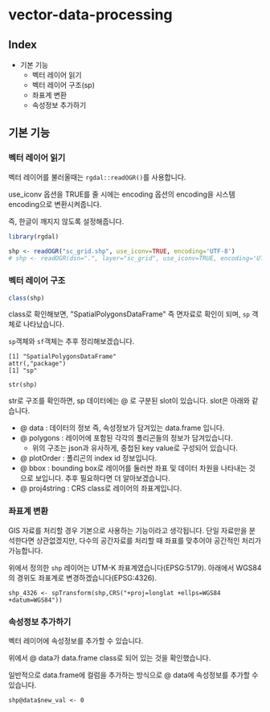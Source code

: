 
# vector-data-processing

## Index
- 기본 기능
    - 벡터 레이어 읽기
    - 벡터 레이어 구조(sp)
    - 좌표계 변환
    - 속성정보 추가하기

## 기본 기능

### 벡터 레이어 읽기

벡터 레이어를 불러올때는 `rgdal::readOGR()`를 사용합니다.

use_iconv 옵션을 TRUE를 줄 시에는 encoding 옵션의 encoding을 시스템 encoding으로 변환시켜줍니다. 

즉, 한글이 깨지지 않도록 설정해줍니다.

```R
library(rgdal)

shp <- readOGR("sc_grid.shp", use_iconv=TRUE, encoding='UTF-8')
# shp <- readOGR(dsn=".", layer="sc_grid", use_iconv=TRUE, encoding='UTF-8')>
```

### 벡터 레이어 구조
```R
class(shp)
```
class로 확인해보면, "SpatialPolygonsDataFrame" 즉 면자료로 확인이 되며, `sp` 객체로 나타났습니다.

`sp`객체와 `sf`객체는 추후 정리해보겠습니다.

```SHELL
[1] "SpatialPolygonsDataFrame"
attr(,"package")
[1] "sp"
```

```
str(shp)
```
str로 구조를 확인하면, sp 데이터에는 @ 로 구분된 slot이 있습니다. slot은 아래와 같습니다.
 - @ data : 데이터의 정보 즉, 속성정보가 담겨있는 data.frame 입니다.
 - @ polygons : 레이어에 포함된 각각의 폴리곤들의 정보가 담겨있습니다.
    - 위의 구조는 json과 유사하게, 중첩된 key value로 구성되어 있습니다.
 - @ plotOrder : 폴리곤의 index id 정보입니다.
 - @ bbox : bounding box로 레이어를 둘러싼 좌표 및 데이터 차원을 나타내는 것으로 보입니다. 추후 필요하다면 더 알아보겠습니다.
 - @ proj4string : CRS class로 레이어의 좌표계입니다.


### 좌표계 변환

GIS 자료를 처리할 경우 기본으로 사용하는 기능이라고 생각됩니다. 단일 자료만을 분석한다면 상관없겠지만, 다수의 공간자료를 처리할 때 좌표를 맞추어야 공간적인 처리가 가능합니다.

위에서 정의한 `shp` 레이어는 UTM-K 좌표계였습니다(EPSG:5179).
아래에서 WGS84의 경위도 좌표계로 변경하겠습니다(EPSG:4326).
```
shp_4326 <- spTransform(shp,CRS("+proj=longlat +ellps=WGS84 +datum=WGS84"))
```

### 속성정보 추가하기

벡터 레이어에 속성정보를 추가할 수 있습니다. 

위에서 @ data가 data.frame class로 되어 있는 것을 확인했습니다.

일반적으로 data.frame에 컬럼을 추가하는 방식으로 @ data에 속성정보를 추가할 수 있습니다.

```
shp@data$new_val <- 0
```
